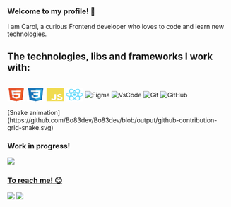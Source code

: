 ### Welcome to my profile! 👋

I am Carol, a curious Frontend developer who loves to code and learn new technologies.



## The technologies, libs and frameworks I work with:


<div style="display: inline_block"><br>
  <img align="center" alt="HTML" height="30" width="40" src="https://raw.githubusercontent.com/devicons/devicon/master/icons/html5/html5-original.svg">
  <img align="center" alt="CSS" height="30" width="40" src="https://raw.githubusercontent.com/devicons/devicon/master/icons/css3/css3-original.svg">
  <img align="center" alt="JS" height="30" width="40" src="https://raw.githubusercontent.com/devicons/devicon/master/icons/javascript/javascript-plain.svg">
  <img align="center" alt="icon-React" height="30" width="40" src="https://raw.githubusercontent.com/devicons/devicon/master/icons/react/react-original.svg">
  <img align="center" alt="Figma" width="30" height="40" src="https://cdn.jsdelivr.net/gh/devicons/devicon/icons/figma/figma-original.svg">
  <img align="center" alt="VsCode" width="30" height="40" src="https://cdn.jsdelivr.net/gh/devicons/devicon/icons/vscode/vscode-original.svg">
  <img align="center" alt="Git" width="30" height="40" src="https://cdn.jsdelivr.net/gh/devicons/devicon/icons/git/git-original.svg">
  <img align="center" alt="GitHub" width="30" height="40" src="https://cdn.jsdelivr.net/gh/devicons/devicon/icons/github/github-original.svg">
  
</div>
 
 <br>
   [Snake animation](https://github.com/Bo83dev/Bo83dev/blob/output/github-contribution-grid-snake.svg)
 
</div>

<br>
  
### Work in progress!
  
<div>
  <a href="https://github.com/Bo83dev">
  <img height="180em" src="https://github-readme-stats.vercel.app/api?username=Bo83dev&show_icons=true&theme=radical&include_all_commits=true&count_private=true"/> 
<!--   <img height="180em" src="https://github-readme-stats.vercel.app/api/top-langs/?username=Bo83dev&layout=compact&langs_count=6&theme=radical"/> -->
</div>

  ### To reach me! 😊
 
<div> 
  <a href = "mailto:cbarbosavilar@gmail.com"><img src="https://img.shields.io/badge/-Gmail-D14836?style=for-the-badge&logo=gmail&logoColor=white" target="_blank"></a>
  <a href="https://www.linkedin.com/in/carolinebarbosavilar/" target="_blank"><img src="https://img.shields.io/badge/-LinkedIn-%230077B5?style=for-the-badge&logo=linkedin&logoColor=white" target="_blank"></a> 
 
